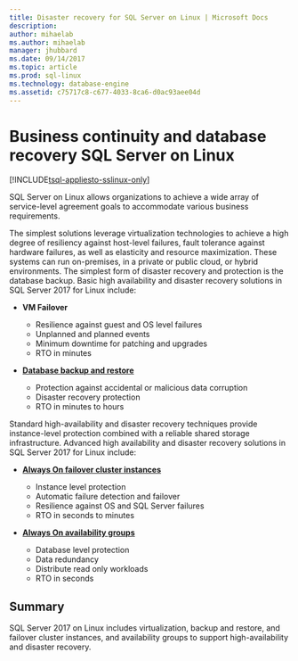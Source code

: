 ```yaml
---
title: Disaster recovery for SQL Server on Linux | Microsoft Docs
description: 
author: mihaelab 
ms.author: mihaelab 
manager: jhubbard
ms.date: 09/14/2017
ms.topic: article
ms.prod: sql-linux
ms.technology: database-engine
ms.assetid: c75717c8-c677-4033-8ca6-d0ac93aee04d
---
```

# Business continuity and database recovery SQL Server on Linux

[!INCLUDE[tsql-appliesto-sslinux-only](../includes/tsql-appliesto-sslinux-only.md)]

SQL Server on Linux allows organizations to achieve a wide array of service-level agreement goals to accommodate various business requirements.

The simplest solutions leverage virtualization technologies to achieve a high degree of resiliency against host-level failures, fault tolerance against hardware failures, as well as elasticity and resource maximization. These systems can run on-premises, in a private or public cloud, or hybrid environments. The simplest form of disaster recovery and protection is the database backup. Basic high availability and disaster recovery solutions in SQL Server 2017 for Linux include:

- **VM Failover**
    - Resilience against guest and OS level failures
    - Unplanned and planned events
    - Minimum downtime for patching and upgrades
    - RTO in minutes


- [**Database backup and restore**](sql-server-linux-backup-and-restore-database.md) 
    - Protection against accidental or malicious data corruption
    - Disaster recovery protection
    - RTO in minutes to hours

Standard high-availability and disaster recovery techniques provide instance-level protection combined with a reliable shared storage infrastructure. Advanced high availability and disaster recovery solutions in SQL Server 2017 for Linux include:

- [**Always On failover cluster instances**](sql-server-linux-shared-disk-cluster-configure.md)
    - Instance level protection
    - Automatic failure detection and failover
    - Resilience against OS and SQL Server failures
    - RTO in seconds to minutes

- [**Always On availability groups**](sql-server-linux-availability-group-overview.md)
    - Database level protection
    - Data redundancy
    - Distribute read only workloads
    - RTO in seconds

## Summary

SQL Server 2017 on Linux includes virtualization, backup and restore, and failover cluster instances, and availability groups to support high-availability and disaster recovery. 
